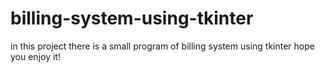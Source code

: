 # billing-system-using-tkinter
in this project there is a small program of billing system using tkinter hope you enjoy it!

